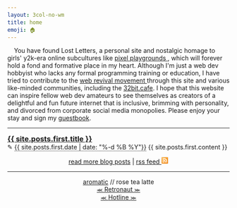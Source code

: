 ```yaml
---
layout: 3col-no-wm
title: home
emoji: 🏠
---
```


<article>
    <img class="theme-image" style="margin: 0 15px 5px 0;" align="left"/>
    You have found Lost Letters, a personal site and nostalgic homage to girls' y2k-era online subcultures like 
    <a target="_blank" href="https://zine.yesterweb.org/issue-00/index.php?page=8">
        pixel playgrounds
    </a>, which will forever hold a fond and formative place in my heart. Although I'm just a web dev hobbyist who lacks any formal programming training or education, I have tried to contribute to the 
    <a target="_blank" href="https://thoughts.melonking.net/guides/introduction-to-the-web-revival-1-what-is-the-web-revival">
        web revival movement
    </a> through this site and various like-minded communities, including the <a target="_blank" href="https://www.32bit.cafe">32bit.cafe</a>. I hope that this website can inspire fellow web dev amateurs to see themselves as creators of a delightful and fun future internet that is inclusive, brimming with personality, and divorced from corporate social media monopolies.
    Please enjoy your stay and sign my <a href="/guestbook/">guestbook</a>.
</article>
<hr>
<img class="theme-stamp" align="right" style="margin: 10px 20px;">
<a href="{{ site.posts.first.url }}"><text style="font-size: 1.17em; font-weight: bold;">{{ site.posts.first.title }}</text></a>
<br>
&#x270E; <text style="border-bottom: 1px dotted;">{{ site.posts.first.date | date: "%-d %B %Y"}}</text>
{{ site.posts.first.content }}
<p style="text-align: center;">
    <a href="/blog.html">read more blog posts</a> | 
    <a target="_blank" href="https://lostletters.neocities.org/feed.xml">rss feed 
        <img src="/graphics/layout/v1_laceletter/feed.gif" width="16px" title="RSS feed" style="cursor: pointer;"/>
    </a>
</p>
<div class="index-webrings" style="text-align: center;">
    <hr>
    <a target="_blank" href="http://aromatic.wings.nu/">aromatic</a> // rose tea latte
    <br>
    <a href='https://webring.dinhe.net/prev/https://lostletters.neocities.org/'>
        ⪻
    </a>
    <a target="_blank" href="https://webring.dinhe.net/">
        Retronaut
    </a>
    <a href='https://webring.dinhe.net/next/https://lostletters.neocities.org/'>
        ⪼
    </a>
    <br>
    <a href="https://hotlinewebring.club/lostletters/next">
        ⪻
    </a>
    <a target="_blank" href="https://hotlinewebring.club/">
        Hotline
    </a>
    <a href="https://hotlinewebring.club/lostletters/previous">
        ⪼
    </a>
    <div id='neossg'>
        <script type="text/javascript" src="https://neossg.neocities.org/onionring-variables.js"></script>
        <script type="text/javascript" src="https://neossg.neocities.org/onionring-widget.js"></script>
    </div>
    <script src="https://xandra.cc/safonts/webring.js"></script>
    <ring-900 site="https://lostletters.neocities.org/"></ring-900>
</div>
